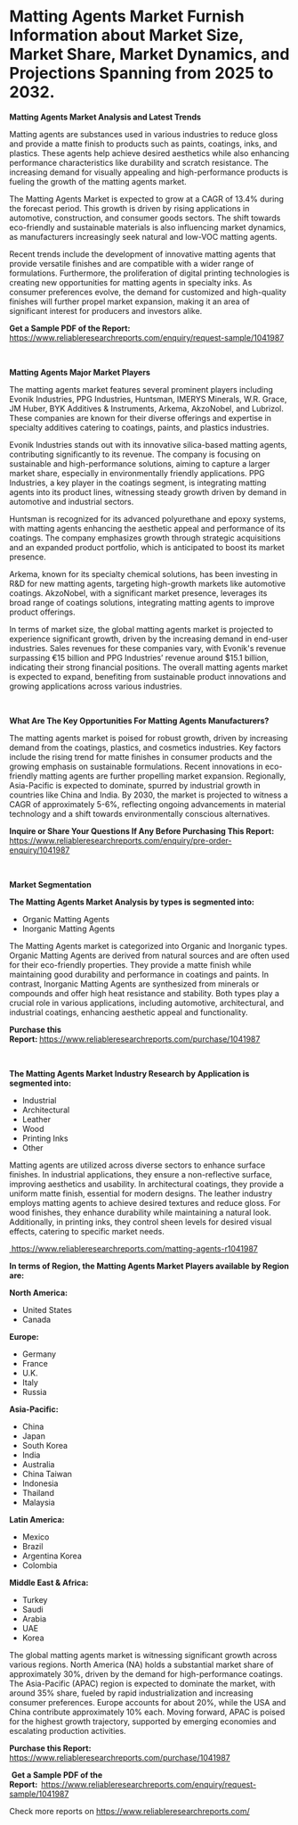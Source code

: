 <p><h1>Matting Agents Market Furnish Information about Market Size, Market Share, Market Dynamics, and Projections Spanning from 2025 to 2032.</h1></p><p><strong>Matting Agents Market Analysis and Latest Trends</strong></p>
<p><p>Matting agents are substances used in various industries to reduce gloss and provide a matte finish to products such as paints, coatings, inks, and plastics. These agents help achieve desired aesthetics while also enhancing performance characteristics like durability and scratch resistance. The increasing demand for visually appealing and high-performance products is fueling the growth of the matting agents market.</p><p>The Matting Agents Market is expected to grow at a CAGR of 13.4% during the forecast period. This growth is driven by rising applications in automotive, construction, and consumer goods sectors. The shift towards eco-friendly and sustainable materials is also influencing market dynamics, as manufacturers increasingly seek natural and low-VOC matting agents.</p><p>Recent trends include the development of innovative matting agents that provide versatile finishes and are compatible with a wider range of formulations. Furthermore, the proliferation of digital printing technologies is creating new opportunities for matting agents in specialty inks. As consumer preferences evolve, the demand for customized and high-quality finishes will further propel market expansion, making it an area of significant interest for producers and investors alike.</p></p>
<p><strong>Get a Sample PDF of the Report:&nbsp;</strong> <a href="https://www.reliableresearchreports.com/enquiry/request-sample/1041987?utm_campaign=2205&utm_medium=2&utm_source=Github&utm_content=ia&utm_term=31012025&utm_id=matting-agents">https://www.reliableresearchreports.com/enquiry/request-sample/1041987</a></p>
<p>&nbsp;</p>
<p><strong>Matting Agents Major Market Players</strong></p>
<p><p>The matting agents market features several prominent players including Evonik Industries, PPG Industries, Huntsman, IMERYS Minerals, W.R. Grace, JM Huber, BYK Additives & Instruments, Arkema, AkzoNobel, and Lubrizol. These companies are known for their diverse offerings and expertise in specialty additives catering to coatings, paints, and plastics industries.</p><p>Evonik Industries stands out with its innovative silica-based matting agents, contributing significantly to its revenue. The company is focusing on sustainable and high-performance solutions, aiming to capture a larger market share, especially in environmentally friendly applications. PPG Industries, a key player in the coatings segment, is integrating matting agents into its product lines, witnessing steady growth driven by demand in automotive and industrial sectors.</p><p>Huntsman is recognized for its advanced polyurethane and epoxy systems, with matting agents enhancing the aesthetic appeal and performance of its coatings. The company emphasizes growth through strategic acquisitions and an expanded product portfolio, which is anticipated to boost its market presence.</p><p>Arkema, known for its specialty chemical solutions, has been investing in R&D for new matting agents, targeting high-growth markets like automotive coatings. AkzoNobel, with a significant market presence, leverages its broad range of coatings solutions, integrating matting agents to improve product offerings.</p><p>In terms of market size, the global matting agents market is projected to experience significant growth, driven by the increasing demand in end-user industries. Sales revenues for these companies vary, with Evonik's revenue surpassing €15 billion and PPG Industries’ revenue around $15.1 billion, indicating their strong financial positions. The overall matting agents market is expected to expand, benefiting from sustainable product innovations and growing applications across various industries.</p></p>
<p>&nbsp;</p>
<p><strong>What Are The Key Opportunities For Matting Agents Manufacturers?</strong></p>
<p><p>The matting agents market is poised for robust growth, driven by increasing demand from the coatings, plastics, and cosmetics industries. Key factors include the rising trend for matte finishes in consumer products and the growing emphasis on sustainable formulations. Recent innovations in eco-friendly matting agents are further propelling market expansion. Regionally, Asia-Pacific is expected to dominate, spurred by industrial growth in countries like China and India. By 2030, the market is projected to witness a CAGR of approximately 5-6%, reflecting ongoing advancements in material technology and a shift towards environmentally conscious alternatives.</p></p>
<p><strong>Inquire or Share Your Questions If Any Before Purchasing This Report:</strong> <a href="https://www.reliableresearchreports.com/enquiry/pre-order-enquiry/1041987?utm_campaign=2205&utm_medium=2&utm_source=Github&utm_content=ia&utm_term=31012025&utm_id=matting-agents">https://www.reliableresearchreports.com/enquiry/pre-order-enquiry/1041987</a></p>
<p>&nbsp;</p>
<p><strong>Market Segmentation</strong></p>
<p><strong>The Matting Agents Market Analysis by types is segmented into:</strong></p>
<p><ul><li>Organic Matting Agents</li><li>Inorganic Matting Agents</li></ul></p>
<p><p>The Matting Agents market is categorized into Organic and Inorganic types. Organic Matting Agents are derived from natural sources and are often used for their eco-friendly properties. They provide a matte finish while maintaining good durability and performance in coatings and paints. In contrast, Inorganic Matting Agents are synthesized from minerals or compounds and offer high heat resistance and stability. Both types play a crucial role in various applications, including automotive, architectural, and industrial coatings, enhancing aesthetic appeal and functionality.</p></p>
<p><strong>Purchase this Report:&nbsp;</strong><a href="https://www.reliableresearchreports.com/purchase/1041987?utm_campaign=2205&utm_medium=2&utm_source=Github&utm_content=ia&utm_term=31012025&utm_id=matting-agents">https://www.reliableresearchreports.com/purchase/1041987</a></p>
<p>&nbsp;</p>
<p><strong>The Matting Agents Market Industry Research by Application is segmented into:</strong></p>
<p><ul><li>Industrial</li><li>Architectural</li><li>Leather</li><li>Wood</li><li>Printing Inks</li><li>Other</li></ul></p>
<p><p>Matting agents are utilized across diverse sectors to enhance surface finishes. In industrial applications, they ensure a non-reflective surface, improving aesthetics and usability. In architectural coatings, they provide a uniform matte finish, essential for modern designs. The leather industry employs matting agents to achieve desired textures and reduce gloss. For wood finishes, they enhance durability while maintaining a natural look. Additionally, in printing inks, they control sheen levels for desired visual effects, catering to specific market needs.</p></p>
<p><a href="https://www.reliableresearchreports.com/matting-agents-r1041987?utm_campaign=2205&utm_medium=2&utm_source=Github&utm_content=ia&utm_term=31012025&utm_id=matting-agents">&nbsp;https://www.reliableresearchreports.com/matting-agents-r1041987</a></p>
<p><strong>In terms of Region, the Matting Agents Market Players available by Region are:</strong></p>
<p>
    <p> <strong> North America: </strong>
        <ul>
            <li>United States</li>
            <li>Canada</li>
        </ul>
        </p> 
    <p> <strong> Europe: </strong>
        <ul>
            <li>Germany</li>
            <li>France</li>
            <li>U.K.</li>
            <li>Italy</li>
            <li>Russia</li>
        </ul>
        </p> 
    <p> <strong> Asia-Pacific: </strong>
        <ul>
            <li>China</li>
            <li>Japan</li>
            <li>South Korea</li>
            <li>India</li>
            <li>Australia</li>
            <li>China Taiwan</li>
            <li>Indonesia</li>
            <li>Thailand</li>
            <li>Malaysia</li>
        </ul>
        </p> 
    <p> <strong> Latin America: </strong>
        <ul>
            <li>Mexico</li>
            <li>Brazil</li>
            <li>Argentina Korea</li>
            <li>Colombia</li>
        </ul>
        </p> 
    <p> <strong> Middle East & Africa: </strong>
        <ul>
            <li>Turkey</li>
            <li>Saudi</li>
            <li>Arabia</li>
            <li>UAE</li>
            <li>Korea</li>
        </ul>
    </p>
    </p>
<p><p>The global matting agents market is witnessing significant growth across various regions. North America (NA) holds a substantial market share of approximately 30%, driven by the demand for high-performance coatings. The Asia-Pacific (APAC) region is expected to dominate the market, with around 35% share, fueled by rapid industrialization and increasing consumer preferences. Europe accounts for about 20%, while the USA and China contribute approximately 10% each. Moving forward, APAC is poised for the highest growth trajectory, supported by emerging economies and escalating production activities.</p></p>
<p><strong>Purchase this Report: </strong><a href="https://www.reliableresearchreports.com/purchase/1041987?utm_campaign=2205&utm_medium=2&utm_source=Github&utm_content=ia&utm_term=31012025&utm_id=matting-agents">https://www.reliableresearchreports.com/purchase/1041987</a></p>
<p>&nbsp;<strong>Get a Sample PDF of the Report:&nbsp;&nbsp;</strong><a href="https://www.reliableresearchreports.com/enquiry/request-sample/1041987?utm_campaign=2205&utm_medium=2&utm_source=Github&utm_content=ia&utm_term=31012025&utm_id=matting-agents">https://www.reliableresearchreports.com/enquiry/request-sample/1041987</a></p>
<p><strong></strong></p>
<p>Check more reports on <a href="https://www.reliableresearchreports.com/?utm_campaign=2205&utm_medium=2&utm_source=Github&utm_content=ia&utm_term=31012025&utm_id=matting-agents">https://www.reliableresearchreports.com/</a></p>